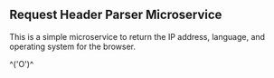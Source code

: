 Request Header Parser Microservice
----------------------------------

This is a simple microservice to return the IP address, language, and operating system for the browser.

^('O')^
